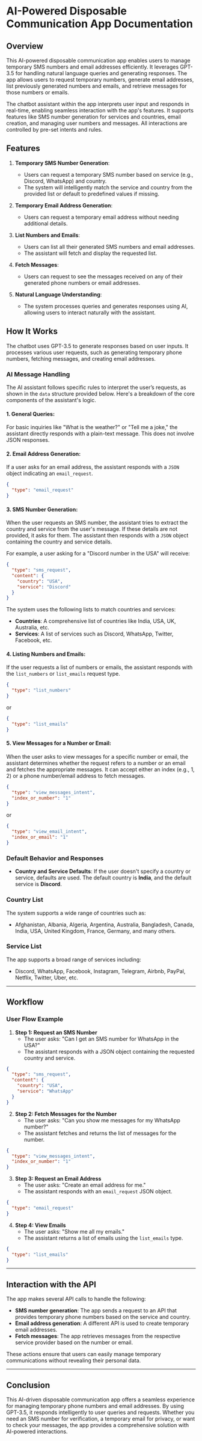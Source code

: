 # AI-Powered Disposable Communication App Documentation

## Overview

This AI-powered disposable communication app enables users to manage temporary SMS numbers and email addresses efficiently. It leverages GPT-3.5 for handling natural language queries and generating responses. The app allows users to request temporary numbers, generate email addresses, list previously generated numbers and emails, and retrieve messages for those numbers or emails.

The chatbot assistant within the app interprets user input and responds in real-time, enabling seamless interaction with the app's features. It supports features like SMS number generation for services and countries, email creation, and managing user numbers and messages. All interactions are controlled by pre-set intents and rules.

## Features

1. **Temporary SMS Number Generation**:
   - Users can request a temporary SMS number based on service (e.g., Discord, WhatsApp) and country.
   - The system will intelligently match the service and country from the provided list or default to predefined values if missing.

2. **Temporary Email Address Generation**:
   - Users can request a temporary email address without needing additional details.

3. **List Numbers and Emails**:
   - Users can list all their generated SMS numbers and email addresses.
   - The assistant will fetch and display the requested list.

4. **Fetch Messages**:
   - Users can request to see the messages received on any of their generated phone numbers or email addresses.

5. **Natural Language Understanding**:
   - The system processes queries and generates responses using AI, allowing users to interact naturally with the assistant.

## How It Works

The chatbot uses GPT-3.5 to generate responses based on user inputs. It processes various user requests, such as generating temporary phone numbers, fetching messages, and creating email addresses.

### AI Message Handling

The AI assistant follows specific rules to interpret the user’s requests, as shown in the `data` structure provided below. Here's a breakdown of the core components of the assistant's logic.

#### 1. **General Queries**:

For basic inquiries like "What is the weather?" or "Tell me a joke," the assistant directly responds with a plain-text message. This does not involve JSON responses.

#### 2. **Email Address Generation**:

If a user asks for an email address, the assistant responds with a `JSON` object indicating an `email_request`.

```json
{
  "type": "email_request"
}
```

#### 3. **SMS Number Generation**:

When the user requests an SMS number, the assistant tries to extract the country and service from the user's message. If these details are not provided, it asks for them. The assistant then responds with a `JSON` object containing the country and service details.

For example, a user asking for a "Discord number in the USA" will receive:

```json
{
  "type": "sms_request",
  "content": {
    "country": "USA",
    "service": "Discord"
  }
}
```

The system uses the following lists to match countries and services:

- **Countries**: A comprehensive list of countries like India, USA, UK, Australia, etc.
- **Services**: A list of services such as Discord, WhatsApp, Twitter, Facebook, etc.

#### 4. **Listing Numbers and Emails**:

If the user requests a list of numbers or emails, the assistant responds with the `list_numbers` or `list_emails` request type.

```json
{
  "type": "list_numbers"
}
```

or

```json
{
  "type": "list_emails"
}
```

#### 5. **View Messages for a Number or Email**:

When the user asks to view messages for a specific number or email, the assistant determines whether the request refers to a number or an email and fetches the appropriate messages. It can accept either an index (e.g., 1, 2) or a phone number/email address to fetch messages.

```json
{
  "type": "view_messages_intent",
  "index_or_number": "1"
}
```

or

```json
{
  "type": "view_email_intent",
  "index_or_email": "1"
}
```

### Default Behavior and Responses

- **Country and Service Defaults**: If the user doesn't specify a country or service, defaults are used. The default country is **India**, and the default service is **Discord**.

### Country List

The system supports a wide range of countries such as:

- Afghanistan, Albania, Algeria, Argentina, Australia, Bangladesh, Canada, India, USA, United Kingdom, France, Germany, and many others.

### Service List

The app supports a broad range of services including:

- Discord, WhatsApp, Facebook, Instagram, Telegram, Airbnb, PayPal, Netflix, Twitter, Uber, etc.

---

## Workflow

### User Flow Example

1. **Step 1: Request an SMS Number**
   - The user asks: "Can I get an SMS number for WhatsApp in the USA?"
   - The assistant responds with a JSON object containing the requested country and service.

```json
{
  "type": "sms_request",
  "content": {
    "country": "USA",
    "service": "WhatsApp"
  }
}
```

2. **Step 2: Fetch Messages for the Number**
   - The user asks: "Can you show me messages for my WhatsApp number?"
   - The assistant fetches and returns the list of messages for the number.

```json
{
  "type": "view_messages_intent",
  "index_or_number": "1"
}
```

3. **Step 3: Request an Email Address**
   - The user asks: "Create an email address for me."
   - The assistant responds with an `email_request` JSON object.

```json
{
  "type": "email_request"
}
```

4. **Step 4: View Emails**
   - The user asks: "Show me all my emails."
   - The assistant returns a list of emails using the `list_emails` type.

```json
{
  "type": "list_emails"
}
```

---

## Interaction with the API

The app makes several API calls to handle the following:

- **SMS number generation**: The app sends a request to an API that provides temporary phone numbers based on the service and country.
- **Email address generation**: A different API is used to create temporary email addresses.
- **Fetch messages**: The app retrieves messages from the respective service provider based on the number or email.

These actions ensure that users can easily manage temporary communications without revealing their personal data.

---

## Conclusion

This AI-driven disposable communication app offers a seamless experience for managing temporary phone numbers and email addresses. By using GPT-3.5, it responds intelligently to user queries and requests. Whether you need an SMS number for verification, a temporary email for privacy, or want to check your messages, the app provides a comprehensive solution with AI-powered interactions.

